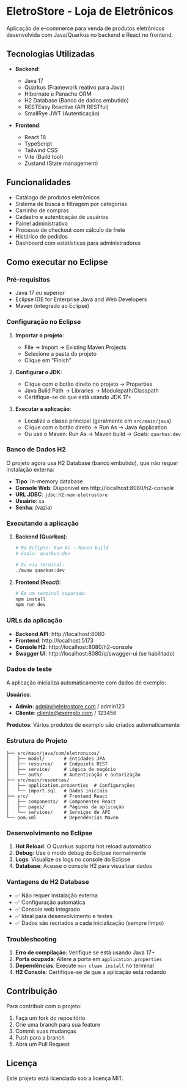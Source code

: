 # EletroStore - Loja de Eletrônicos

Aplicação de e-commerce para venda de produtos eletrônicos desenvolvida com Java/Quarkus no backend e React no frontend.

## Tecnologias Utilizadas

- **Backend**:
  - Java 17
  - Quarkus (Framework reativo para Java)
  - Hibernate e Panache ORM
  - H2 Database (Banco de dados embutido)
  - RESTEasy Reactive (API RESTful)
  - SmallRye JWT (Autenticação)

- **Frontend**:
  - React 18
  - TypeScript
  - Tailwind CSS
  - Vite (Build tool)
  - Zustand (State management)

## Funcionalidades

- Catálogo de produtos eletrônicos
- Sistema de busca e filtragem por categorias
- Carrinho de compras
- Cadastro e autenticação de usuários
- Painel administrativo
- Processo de checkout com cálculo de frete
- Histórico de pedidos
- Dashboard com estatísticas para administradores

## Como executar no Eclipse

### Pré-requisitos

- Java 17 ou superior
- Eclipse IDE for Enterprise Java and Web Developers
- Maven (integrado ao Eclipse)

### Configuração no Eclipse

1. **Importar o projeto**:
   - File → Import → Existing Maven Projects
   - Selecione a pasta do projeto
   - Clique em "Finish"

2. **Configurar o JDK**:
   - Clique com o botão direito no projeto → Properties
   - Java Build Path → Libraries → Modulepath/Classpath
   - Certifique-se de que está usando JDK 17+

3. **Executar a aplicação**:
   - Localize a classe principal (geralmente em `src/main/java`)
   - Clique com o botão direito → Run As → Java Application
   - Ou use o Maven: Run As → Maven build → Goals: `quarkus:dev`

### Banco de Dados H2

O projeto agora usa H2 Database (banco embutido), que não requer instalação externa:

- **Tipo**: In-memory database
- **Console Web**: Disponível em http://localhost:8080/h2-console
- **URL JDBC**: `jdbc:h2:mem:eletrostore`
- **Usuário**: `sa`
- **Senha**: (vazia)

### Executando a aplicação

1. **Backend (Quarkus)**:
   ```bash
   # No Eclipse: Run As → Maven build
   # Goals: quarkus:dev
   
   # Ou via terminal:
   ./mvnw quarkus:dev
   ```

2. **Frontend (React)**:
   ```bash
   # Em um terminal separado:
   npm install
   npm run dev
   ```

### URLs da aplicação

- **Backend API**: http://localhost:8080
- **Frontend**: http://localhost:5173
- **Console H2**: http://localhost:8080/h2-console
- **Swagger UI**: http://localhost:8080/q/swagger-ui (se habilitado)

### Dados de teste

A aplicação inicializa automaticamente com dados de exemplo:

**Usuários**:
- **Admin**: admin@eletrostore.com / admin123
- **Cliente**: cliente@exemplo.com / 123456

**Produtos**: Vários produtos de exemplo são criados automaticamente

### Estrutura do Projeto

```
├── src/main/java/com/eletronicos/
│   ├── model/       # Entidades JPA
│   ├── resource/    # Endpoints REST
│   ├── service/     # Lógica de negócio
│   └── auth/        # Autenticação e autorização
├── src/main/resources/
│   ├── application.properties  # Configurações
│   └── import.sql   # Dados iniciais
├── src/             # Frontend React
│   ├── components/  # Componentes React
│   ├── pages/       # Páginas da aplicação
│   └── services/    # Serviços de API
└── pom.xml          # Dependências Maven
```

### Desenvolvimento no Eclipse

1. **Hot Reload**: O Quarkus suporta hot reload automático
2. **Debug**: Use o modo debug do Eclipse normalmente
3. **Logs**: Visualize os logs no console do Eclipse
4. **Database**: Acesse o console H2 para visualizar dados

### Vantagens do H2 Database

- ✅ Não requer instalação externa
- ✅ Configuração automática
- ✅ Console web integrado
- ✅ Ideal para desenvolvimento e testes
- ✅ Dados são recriados a cada inicialização (sempre limpo)

### Troubleshooting

1. **Erro de compilação**: Verifique se está usando Java 17+
2. **Porta ocupada**: Altere a porta em `application.properties`
3. **Dependências**: Execute `mvn clean install` no terminal
4. **H2 Console**: Certifique-se de que a aplicação está rodando

## Contribuição

Para contribuir com o projeto:

1. Faça um fork do repositório
2. Crie uma branch para sua feature
3. Commit suas mudanças
4. Push para a branch
5. Abra um Pull Request

## Licença

Este projeto está licenciado sob a licença MIT.